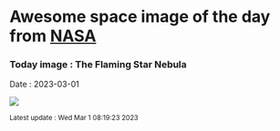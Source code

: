 
# Awesome space image of the day from [NASA](https://api.nasa.gov/)

### Today image : The Flaming Star Nebula
Date : 2023-03-01

![](https://apod.nasa.gov/apod/image/2303/FlamingStarComet_Roell_1080.jpg)

<small>Latest update : Wed Mar  1 08:19:23 2023</small>
        